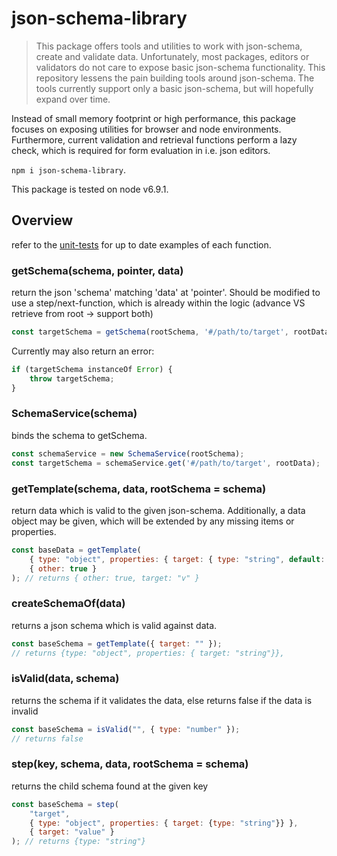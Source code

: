 # json-schema-library


> This package offers tools and utilities to work with json-schema, create and validate data. Unfortunately, most
> packages, editors or validators do not care to expose basic json-schema functionality. This repository
> lessens the pain building tools around json-schema. The tools currently support only a basic json-schema, but
> will hopefully expand over time.

Instead of small memory footprint or high performance, this package focuses on exposing utilities for browser and node
environments. Furthermore, current validation and retrieval functions perform a lazy check, which is required for form
evaluation in i.e. json editors.

`npm i json-schema-library`.

This package is tested on node v6.9.1.


## Overview

refer to the [unit-tests](./test/unit/) for up to date examples of each function.

### getSchema(schema, pointer, data)

return the json 'schema' matching 'data' at 'pointer'. Should be modified to use a step/next-function, which is already
within the logic (advance VS retrieve from root -> support both)

```js
const targetSchema = getSchema(rootSchema, '#/path/to/target', rootData);
```

Currently may also return an error:

```js
if (targetSchema instanceOf Error) {
    throw targetSchema;
}
```



### SchemaService(schema)

binds the schema to getSchema.

```js
const schemaService = new SchemaService(rootSchema);
const targetSchema = schemaService.get('#/path/to/target', rootData);
```


### getTemplate(schema, data, rootSchema = schema)

return data which is valid to the given json-schema. Additionally, a data object may be given, which will be
extended by any missing items or properties.

```js
const baseData = getTemplate(
    { type: "object", properties: { target: { type: "string", default: "v" } } },
    { other: true }
); // returns { other: true, target: "v" }
```


### createSchemaOf(data)

returns a json schema which is valid against data.

```js
const baseSchema = getTemplate({ target: "" });
// returns {type: "object", properties: { target: "string"}},
```


### isValid(data, schema)

returns the schema if it validates the data, else returns false if the data is invalid

```js
const baseSchema = isValid("", { type: "number" });
// returns false
```


### step(key, schema, data, rootSchema = schema)

returns the child schema found at the given key

```js
const baseSchema = step(
    "target", 
    { type: "object", properties: { target: {type: "string"}} },
    { target: "value" }
); // returns {type: "string"}
```



